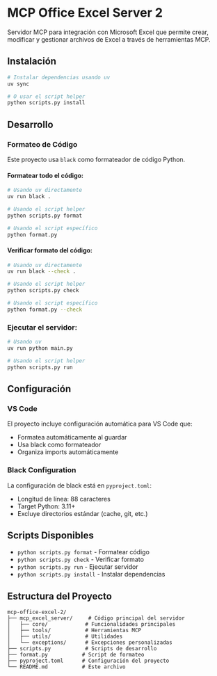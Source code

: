 # MCP Office Excel Server 2

Servidor MCP para integración con Microsoft Excel que permite crear, modificar y gestionar archivos de Excel a través de herramientas MCP.

## Instalación

```bash
# Instalar dependencias usando uv
uv sync

# O usar el script helper
python scripts.py install
```

## Desarrollo

### Formateo de Código

Este proyecto usa `black` como formateador de código Python.

#### Formatear todo el código:
```bash
# Usando uv directamente
uv run black .

# Usando el script helper
python scripts.py format

# Usando el script específico
python format.py
```

#### Verificar formato del código:
```bash
# Usando uv directamente
uv run black --check .

# Usando el script helper
python scripts.py check

# Usando el script específico
python format.py --check
```

### Ejecutar el servidor:
```bash
# Usando uv
uv run python main.py

# Usando el script helper
python scripts.py run
```

## Configuración

### VS Code
El proyecto incluye configuración automática para VS Code que:
- Formatea automáticamente al guardar
- Usa black como formateador
- Organiza imports automáticamente

### Black Configuration
La configuración de black está en `pyproject.toml`:
- Longitud de línea: 88 caracteres
- Target Python: 3.11+
- Excluye directorios estándar (cache, git, etc.)

## Scripts Disponibles

- `python scripts.py format` - Formatear código
- `python scripts.py check` - Verificar formato
- `python scripts.py run` - Ejecutar servidor
- `python scripts.py install` - Instalar dependencias

## Estructura del Proyecto

```
mcp-office-excel-2/
├── mcp_excel_server/     # Código principal del servidor
│   ├── core/            # Funcionalidades principales
│   ├── tools/           # Herramientas MCP
│   ├── utils/           # Utilidades
│   └── exceptions/      # Excepciones personalizadas
├── scripts.py           # Scripts de desarrollo
├── format.py           # Script de formateo
├── pyproject.toml      # Configuración del proyecto
└── README.md           # Este archivo
```
